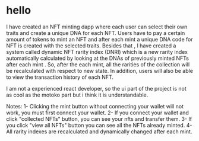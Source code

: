 # hello

I have created an NFT minting dapp where each user can select their own traits and create a unique DNA for each NFT. Users have to pay a certain amount of tokens to mint an NFT and after each mint  a unique DNA code for NFT is created with the selected traits. Besides that , I have created a system called dynamic NFT rarity index (DNRI)  which is a new rarity index  automatically calculated by looking at the DNAs of previously minted NFTs after each mint . So, after the each mint, all the rarities of the collection will be recalculated with respect to new state. In addition, users will also be able to view the transaction history of each NFT.


I am not a experienced react developer, so the ui part of the project is not as cool as the motoko part but i think it is understandable. 


Notes:
1- Clicking the mint button without connecting your wallet will not work, you must first connect your wallet.
2- If you connect your wallet and click "collected NFTs" button, you can see your nfts and transfer them.
3- If you click "view all NFTs" button you can see all the NFTs already minted.
4- All rarity indexes are recalculated and dynamically changed after each mint.
